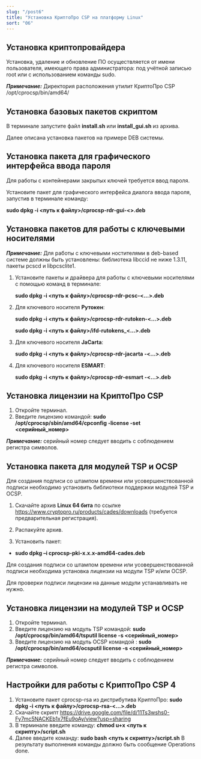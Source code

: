 ```yaml
---
slug: "/post6"
title: "Установка КриптоПро CSP на платформу Linux"
sort: "06"
---
```


## Установка криптопровайдера

Установка, удаление и обновление ПО осуществляется от имени пользователя, имеющего права администратора: под учётной записью root или с использованием команды sudo.

***Примечание:*** Директория расположения утилит КриптоПро CSP /opt/cprocsp/bin/amd64/

## Установка базовых пакетов скриптом

В терминале запустите файл **install.sh** или **install_gui.sh** из архива.

Далее описана установка пакетов на примере DEB системы.

## Установка пакета для графического интерфейса ввода пароля

Для работы с контейнерами закрытых ключей требуется ввод пароля. 

Установите пакет для графического интерфейса диалога ввода пароля, запустив в терминале команду:

**sudo dpkg -i \<путь к файлу\>/cprocsp-rdr-gui-\<\>.deb**

## Установка пакетов для работы с ключевыми носителями

***Примечание:*** Для работы с ключевыми ностителями в deb-based системе должны быть установлены: библиотека libccid не ниже 1.3.11, пакеты pcscd и libpcsclite1.

1. Установите пакеты и драйвера для работы с ключевыми носителями с помощью команд в терминале:

	**sudo dpkg -i \<путь к файлу\>/cprocsp-rdr-pcsc-\<...\>.deb**  

2. Для ключевого носителя **Рутокен**:

	**sudo dpkg -i \<путь к файлу\>/cprocsp-rdr-rutoken-\<...\>.deb**

	**sudo dpkg -i \<путь к файлу\>/ifd-rutokens_\<...\>.deb**

3. Для ключевого носителя **JaCarta**:

	**sudo dpkg -i \<путь к файлу\>/cprocsp-rdr-jacarta -\<...\>.deb**

4. Для ключевого носителя **ESMART**:

	**sudo dpkg -i \<путь к файлу\>/cprocsp-rdr-esmart -\<...\>.deb**

## Установка лицензии на КриптоПро CSP

1. Откройте терминал.
2. Введите лицензию командой:
**sudo /opt/cprocsp/sbin/amd64/cpconfig -license -set \<серийный_номер\>** 

***Примечание:*** серийный номер следует вводить с соблюдением регистра символов.

## Установка пакета для модулей TSP и OCSP

Для создания подписи со штампом времени или усовершенствованной подписи необходимо установить библиотеки поддержки модулей TSP и OCSP.

1. Скачайте архив **Linux 64 бита** по ссылке <https://www.cryptopro.ru/products/cades/downloads> (требуется предварительная регистрация).  

2. Распакуйте архив.  

3. Установить пакет:

-   **sudo dpkg –i cprocsp-pki-х.х.х-amd64-cades.deb** 

Для создания подписи со штампом времени или усовершенствованной подписи необходима установка лицензии на модули TSP и/или OCSP.

Для проверки подписи лицензии на данные модули устанавливать не нужно.

## Установка лицензии на модулей TSP и OCSP

1. Откройте терминал.
2. Введите лицензию на модуль TSP командой:
**sudo /opt/cprocsp/bin/amd64/tsputil license -s \<серийный_номер\>** 
3. Введите лицензию на модуль OCSP командой :
**sudo /opt/cprocsp/bin/amd64/ocsputil license -s \<серийный_номер\>**

***Примечание:*** серийный номер следует вводить с соблюдением регистра символов.

## Настройки для работы с КриптоПро CSP 4

1. Установите пакет cprocsp-rsa из дистрибутива КриптоПро: 
   **sudo dpkg -i \<путь к файлу\>/cprocsp-rsa-\<...\>.deb**
2. Скачайте скрипт https://drive.google.com/file/d/11Ts3wshs0-Fy7mc5NACKEb1x7fEu9oAy/view?usp=sharing
3. В терминале введите команду:
   **chmod u+x \<путь к скрипту\>/script.sh**
4. Далее введите команду:
   **sudo bash \<путь к скрипту\>/script.sh**
	В результату выполнения команды должно быть сообщение Operations done.